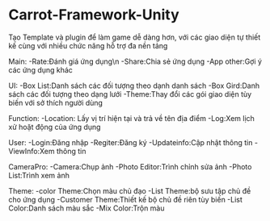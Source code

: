 # Carrot-Framework-Unity
Tạo Template và plugin để làm game dễ dàng hơn, với các giao diện tự thiết kế cùng với nhiều chức năng hỗ trợ đa nền tảng

Main:
-Rate:Đánh giá ứng dụng\n
-Share:Chia sẻ ứng dụng
-App other:Gợi ý các ứng dụng khác

UI:
-Box List:Danh sách các đối tượng theo dạnh danh sách
-Box Gird:Danh sách các đối tượng theo dạng lưới
-Theme:Thay đổi các gói giao diện tùy biến với sở thích người dùng

Function:
-Location: Lấy vị trí hiện tại và trả về tên địa điểm
-Log:Xem lịch xử hoặt động của ứng dụng

User:
-Login:Đăng nhập
-Regiter:Đăng ký
-Updateinfo:Cập nhật thông tin
-ViewInfo:Xem thông tin

CameraPro:
-Camera:Chụp ảnh
-Photo Editor:Trình chỉnh sửa ảnh
-Photo List:Trình xem ảnh

Theme:
-color Theme:Chọn màu chủ đạo
-List Theme:bộ sưu tập chủ đề cho ứng dụng
-Customer Theme:Thiết kế bộ chủ đề riên tùy biến
-List Color:Danh sách màu sắc
-Mix Color:Trộn màu
